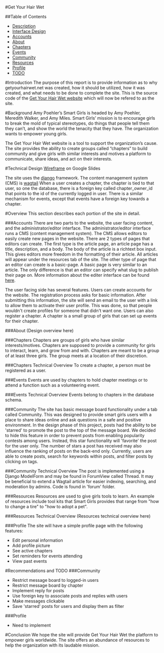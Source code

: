 #Get Your Hair Wet

##Table of Contents
* [Description](#description)
* [Interface Design](#design)
* [Accounts](#accounts)
* [About](#about)
* [Chapters](#chapters)
* [Events](#events)
* [Community](#community)
* [Resources](#resources)
* [Profile](#profile)
* [TODO](#todo)

#Introduction
The purpose of this report is to provide information as to why getyourhairwet.net was created, how it should be utilized, how it was created, and what needs to be done to complete the site. This is the source code of the [Get Your Hair Wet website](http://getyourhairwet.net) which will now be refered to as the site.

#Background
Amy Poehler’s Smart Girls is headed by Amy Poehler, Meredith Walker, and Amy Miles. Smart Girls’ mission is to encourage girls to break the mold of typical stereotypes, do things that people tell them they can’t, and show the world the tenacity that they have. The organization wants to empower young girls. 

The Get Your Hair Wet website is a tool to support the organization’s cause. The site provides the ability to create groups called “chapters” to build community and give girls with similar interests and motives a platform to communicate, share ideas, and act on their interests.

#Technical Design
[Wireframe](https://docs.google.com/presentation/d/1Nzin20_Po3kQ131UeRfnf6yuyJdUHwQHw17cuwMW-6U/edit?usp=sharing) on Google Slides

The site uses the [django](https://docs.djangoproject.com/en/1.9/) framework. The content management system (CMS) is [wagtail](http://wagtail.readthedocs.org/en/v1.4.3/)
When a user creates a chapter, the chapter is tied to that user, so one the database, there is a foreign key called chapter_owner_id that points to the id 
of the currently logged in user. There is a similar mechanism for events, except that events have a foreign key towards a chapter.

#Overview
This section describes each portion of the site in detail.

###Accounts
There are two parts to the website, the user facing content, and the 
administrator/editor interface. The administrator/editor interface runs a CMS (content management system). The CMS allows editors to easily create new pages in the website. There are 2 types of pages that 
editors can create. The first type is the article page, an article page has a title, description, and a body. The body of the article is a richtext box 
input. This gives editors more freedom in the formatting of their article. All articles will appear under the resources tab of the site. The other 
type of page that an editor can create is a basic-page. A basic page is very similar to an article. The only difference is that an editor can specify 
what slug to publish their page on. More information about the editer interface can be found 
[here](http://wagtail.readthedocs.org/en/v1.4.3/editor_manual/index.html).

The user facing side has several features. Users can create accounts for the website. The registration process asks for basic information. After submitting 
this information, the site will send an email to the user with a link to allow them to activate their user profile. This was done, so that people wouldn't 
create profiles for someone that didn't want one. Users can also register a chapter. A chapter is a small group of girls that can set up events for 
their chapter.

###About
(Design overview here)

###Chapters
Chapters are groups of girls who have similar interests/motives. Chapters are supposed to provide a community for girls to interact, learn, and grow from and with. Chapters are meant to be a group of at least three girls. The group meets at a location of their discretion.

###Chapters Technical Overview
To create a chapter, a person must be registered as a user. 

###Events
Events are used by chapters to hold chapter meetings or to attend a function such as a volunteering event.

###Events Technical Overview
Events belong to chapters in the database schema.

###Community
The site has basic message board functionality under a tab called Community. This was designed to provide smart girls users with a place to share ideas online and ask questions in a safe and positive environment. In the design phase of this project, posts had the ability to be 'starred' to promote the post to the top of the message board. We decided to hide this feature in order to prevent posts from enabling popularity contests among users. Instead, this star functionality will 'favorite' the post for the user only. The number of stars a post has received may also influence the ranking of posts on the back-end only. Currently, users are able to create posts, search for keywords within posts, and filter posts by clicking on tags.

###Community Technical Overview
The post is implemented using a Django ModelForm and may be found in ForumView called Thread. It may be beneficial to extend a Wagtail article for easier indexing, searching, and moderation by admins. Code is found in 'forum' folder. 

###Resources
Resources are used to give girls tools to learn. An example of resources include tool kits that Smart Girls provides that range from "how to change a tire" to "how to adopt a pet".

###Resources Technical Overview
(Resources technical overview here)

###Profile
The site will have a simple profile page with the following features:
* Edit personal information
* Add profile picture
* See active chapters
* Set reminders for events attending
* View past events

#Recommendations and TODO
###Community
* Restrict message board to logged-in users
* Restrict message board by chapter
* Implement reply for posts
* Use foreign key to associate posts and replies with users
* Make messages clickable
* Save 'starred' posts for users and display them as filter

###Profile
* Need to implement

#Conclusion
We hope the site will provide Get Your Hair Wet the platform to empower girls worldwide. The site offers an abundance of resources to help the organization with its laudable mission. 
